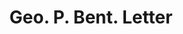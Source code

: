 ---
doi: 10.7916/D8BG411B
date_other: '1903'
date_other_textual: '1903'
form: correspondence
genre:
- Letters (correspondence)
name:
- Geo. P. Bent
object_in_context_url: https://biggert.cul.columbia.edu/items/view/ave_biggert_00195
subject_hierarchical_geographic:
- Chicago, Illinois, United States
subject_name:
- Geo. P. Bent
title: Geo. P. Bent. Letter
sort_title: Geo. P. Bent. Letter
call_number: ave_biggert_00195
coordinates:
- 41.83694444444445,-87.68472222222222
pid: ave_biggert_00195
identifiers: ave_biggert_00195
thumbnail: https://derivativo-3.library.columbia.edu/iiif/2/ldpd:345076/full/!256,256/0/native.jpg
permalink: /biggert/ave_biggert_00195/
layout: iiif-image-page
---